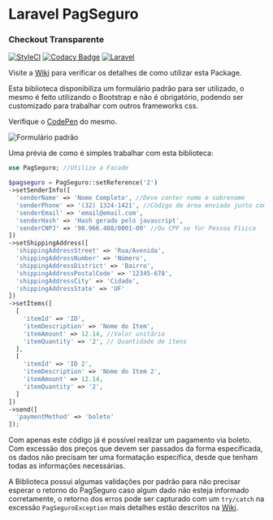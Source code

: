 # Laravel PagSeguro 
### Checkout Transparente
[![StyleCI](https://styleci.io/repos/66557385/shield)](https://styleci.io/repos/66557385)
[![Codacy Badge](https://api.codacy.com/project/badge/Grade/2b049d7be509420c810493c828eb943d)](https://www.codacy.com/app/fernando-bandeira/laravel-pagseguro?utm_source=github.com&amp;utm_medium=referral&amp;utm_content=artistas/laravel-pagseguro&amp;utm_campaign=Badge_Grade)
[![Laravel](https://img.shields.io/badge/laravel-5.*-ff69b4.svg?style=flat-square)](https://laravel.com)

Visite a [Wiki](https://github.com/artistas/laravel-pagseguro/wiki) para verificar os detalhes de como utilizar esta Package.

Esta biblioteca disponibiliza um formulário padrão para ser utilizado, o mesmo é feito utilizando o Bootstrap e não é obrigatório, podendo ser customizado para trabalhar com outros frameworks css.

Verifique o [CodePen](http://codepen.io/fernandobandeira/full/QKLYzZ/) do mesmo.

![Formulário padrão](https://s18.postimg.org/ozpmy6sc9/formulario.jpg "Formulário incluso na biblioteca")

Uma prévia de como é simples trabalhar com esta biblioteca:

```php
use PagSeguro; //Utilize a Facade

$pagseguro = PagSeguro::setReference('2')
->setSenderInfo([
  'senderName' => 'Nome Completo', //Deve conter nome e sobrenome
  'senderPhone' => '(32) 1324-1421', //Código de área enviado junto com o telefone
  'senderEmail' => 'email@email.com',
  'senderHash' => 'Hash gerado pelo javascript',
  'senderCNPJ' => '98.966.488/0001-00' //Ou CPF se for Pessoa Física
])
->setShippingAddress([
  'shippingAddressStreet' => 'Rua/Avenida',
  'shippingAddressNumber' => 'Número',
  'shippingAddressDistrict' => 'Bairro',
  'shippingAddressPostalCode' => '12345-678',
  'shippingAddressCity' => 'Cidade',
  'shippingAddressState' => 'UF'
])
->setItems([
  [
    'itemId' => 'ID',
    'itemDescription' => 'Nome do Item',
    'itemAmount' => 12.14, //Valor unitário
    'itemQuantity' => '2', // Quantidade de itens
  ],
  [
    'itemId' => 'ID 2',
    'itemDescription' => 'Nome do Item 2',
    'itemAmount' => 12.14,
    'itemQuantity' => '2',
  ]
])
->send([
  'paymentMethod' => 'boleto'
]);
```

Com apenas este código já é possível realizar um pagamento via boleto. Com excessão dos preços que devem ser passados da forma especificada, os dados não precisam ter uma formatação específica, desde que tenham todas as informações necessárias.

A Biblioteca possui algumas validações por padrão para não precisar esperar o retorno do PagSeguro caso algum dado não esteja informado corretamente, o retorno dos erros pode ser capturado com um ```try/catch``` na excessão ```PagSeguroException``` mais detalhes estão descritos na [Wiki](https://github.com/artistas/laravel-pagseguro/wiki).
